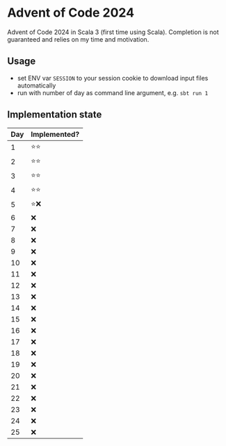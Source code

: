 # Advent of Code 2024

Advent of Code 2024 in Scala 3 (first time using Scala). Completion is not guaranteed and relies on my time and motivation. 

## Usage

- set ENV var `SESSION` to your session cookie to download input files automatically
- run with number of day as command line argument, e.g. `sbt run 1`

## Implementation state

| Day | Implemented? |
|-----|--------------|
| 1   | ⭐️⭐️         |
| 2   | ⭐️⭐️         |
| 3   | ⭐️⭐️         |
| 4   | ⭐️⭐️         |
| 5   | ⭐️❌          |
| 6   | ❌            |
| 7   | ❌            |
| 8   | ❌            |
| 9   | ❌            |
| 10  | ❌            |
| 11  | ❌            |
| 12  | ❌            |
| 13  | ❌            |
| 14  | ❌            |
| 15  | ❌            |
| 16  | ❌            |
| 17  | ❌            |
| 18  | ❌            |
| 19  | ❌            |
| 20  | ❌            |
| 21  | ❌            |
| 22  | ❌            |
| 23  | ❌            |
| 24  | ❌            |
| 25  | ❌            |
